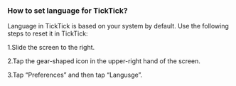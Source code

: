 ### How to set language for TickTick?

Language in TickTick is based on your system by default. Use the following steps to reset it in TickTick:

1.Slide the screen to the right.

2.Tap the gear-shaped icon in the upper-right hand of the screen. 

3.Tap “Preferences” and then tap “Langusge”. 



